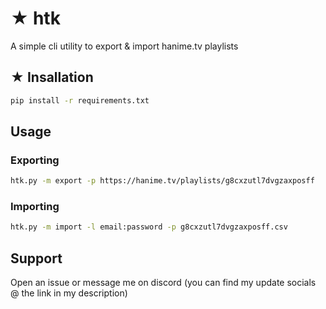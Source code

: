 
# ★ htk

A simple cli utility to export & import hanime.tv playlists


## ★ Insallation

```bash
pip install -r requirements.txt
```

## Usage

### Exporting
```bash
htk.py -m export -p https://hanime.tv/playlists/g8cxzutl7dvgzaxposff
```
### Importing
```bash
htk.py -m import -l email:password -p g8cxzutl7dvgzaxposff.csv
```

## Support
Open an issue or message me on discord (you can find my update socials @ the link in my description)
